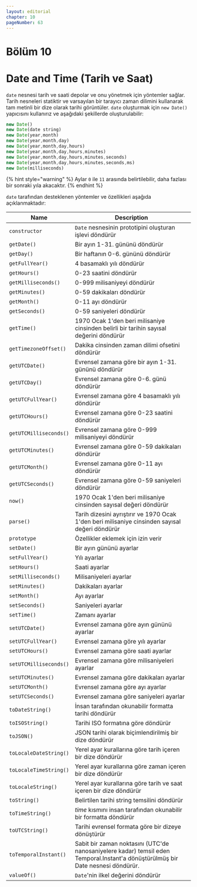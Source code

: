 ```yaml
---
layout: editorial
chapter: 10
pageNumber: 63
---
```


# Bölüm 10

# Date and Time (Tarih ve Saat)

`date` nesnesi tarih ve saati depolar ve onu yönetmek için yöntemler sağlar. Tarih nesneleri statiktir ve varsayılan bir tarayıcı zaman dilimini kullanarak tam metinli bir dize olarak tarihi görüntüler.
`date` oluşturmak için `new Date()` yapıcısını kullanırız ve aşağıdaki şekillerde oluşturulabilir:

```javascript
new Date()
new Date(date string)
new Date(year,month)
new Date(year,month,day)
new Date(year,month,day,hours)
new Date(year,month,day,hours,minutes)
new Date(year,month,day,hours,minutes,seconds)
new Date(year,month,day,hours,minutes,seconds,ms)
new Date(milliseconds)
```

{% hint style="warning" %}
Aylar `0` ile `11` arasında belirtilebilir, daha fazlası bir sonraki yıla akacaktır.
{% endhint %}

`date` tarafından desteklenen yöntemler ve özellikleri aşağıda açıklanmaktadır:

| Name                   | Description                                                                                    |
| ---------------------- | ---------------------------------------------------------------------------------------------- |
| `constructor`          | `Date` nesnesinin prototipini oluşturan işlevi döndürür                                        |
| `getDate()`            | Bir ayın 1-31. gününü döndürür                                                                 |
| `getDay()`             | Bir haftanın 0-6. gününü döndürür                                                              |
| `getFullYear()`        | 4 basamaklı yılı döndürür                                                                      |
| `getHours()`           | 0-23 saatini döndürür                                                                          |
| `getMilliseconds()`    | 0-999 milisaniyeyi döndürür                                                                    |
| `getMinutes()`         | 0-59 dakikaları döndürür                                                                       |
| `getMonth()`           | 0-11 ayı döndürür                                                                              |
| `getSeconds()`         | 0-59 saniyeleri döndürür                                                                       |
| `getTime()`            | 1970 Ocak 1'den beri milisaniye cinsinden belirli bir tarihin sayısal değerini döndürür        |
| `getTimezoneOffset()`  | Dakika cinsinden zaman dilimi ofsetini döndürür                                                |
| `getUTCDate()`         | Evrensel zamana göre bir ayın 1-31. gününü döndürür                                            |
| `getUTCDay()`          | Evrensel zamana göre 0-6. günü döndürür                                                        |
| `getUTCFullYear()`     | Evrensel zamana göre 4 basamaklı yılı döndürür                                                 |
| `getUTCHours()`        | Evrensel zamana göre 0-23 saatini döndürür                                                     |
| `getUTCMilliseconds()` | Evrensel zamana göre 0-999 milisaniyeyi döndürür                                               |
| `getUTCMinutes()`      | Evrensel zamana göre 0-59 dakikaları döndürür                                                  |
| `getUTCMonth()`        | Evrensel zamana göre 0-11 ayı döndürür                                                         |
| `getUTCSeconds()`      | Evrensel zamana göre 0-59 saniyeleri döndürür                                                  |
| `now()`                | 1970 Ocak 1'den beri milisaniye cinsinden sayısal değeri döndürür                              |
| `parse()`              | Tarih dizesini ayrıştırır ve 1970 Ocak 1'den beri milisaniye cinsinden sayısal değeri döndürür |
| `prototype`            | Özellikler eklemek için izin verir                                                             |
| `setDate()`            | Bir ayın gününü ayarlar                                                                        |
| `setFullYear()`        | Yılı ayarlar                                                                                   |
| `setHours()`           | Saati ayarlar                                                                                  |
| `setMilliseconds()`    | Milisaniyeleri ayarlar                                                                         |
| `setMinutes()`         | Dakikaları ayarlar                                                                             |
| `setMonth()`           | Ayı ayarlar                                                                                    |
| `setSeconds()`         | Saniyeleri ayarlar                                                                             |
| `setTime()`            | Zamanı ayarlar                                                                                 |
| `setUTCDate()`         | Evrensel zamana göre ayın gününü ayarlar                                                       |
| `setUTCFullYear()`     | Evrensel zamana göre yılı ayarlar                                                              |
| `setUTCHours()`        | Evrensel zamana göre saati ayarlar                                                             |
| `setUTCMilliseconds()` | Evrensel zamana göre milisaniyeleri ayarlar                                                    |
| `setUTCMinutes()`      | Evrensel zamana göre dakikaları ayarlar                                                        |
| `setUTCMonth()`        | Evrensel zamana göre ayı ayarlar                                                               |
| `setUTCSeconds()`      | Evrensel zamana göre saniyeleri ayarlar                                                        |
| `toDateString()`       | İnsan tarafından okunabilir formatta tarihi döndürür                                           |
| `toISOString()`        | Tarihi ISO formatına göre döndürür                                                             |
| `toJSON()`             | JSON tarihi olarak biçimlendirilmiş bir dize döndürür                                          |
| `toLocaleDateString()` | Yerel ayar kurallarına göre tarih içeren bir dize döndürür                                     |
| `toLocaleTimeString()` | Yerel ayar kurallarına göre zaman içeren bir dize döndürür                                     |
| `toLocaleString()`     | Yerel ayar kurallarına göre tarih ve saat içeren bir dize döndürür                             |
| `toString()`           | Belirtilen tarihi string temsilini döndürür                                                    |
| `toTimeString()`       | _time_ kısmını insan tarafından okunabilir bir formatta döndürür                               |
| `toUTCString()`        | Tarihi evrensel formata göre bir dizeye dönüştürür                                             |
| `toTemporalInstant()`  | Sabit bir zaman noktasını (UTC'de nanosaniyelere kadar) temsil eden Temporal.Instant'a dönüştürülmüş bir Date nesnesi döndürür.                       |
| `valueOf()`            | `Date`'nin ilkel değerini döndürür                                                             |

